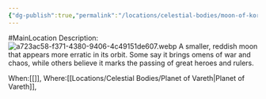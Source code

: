 ```yaml
---
{"dg-publish":true,"permalink":"/locations/celestial-bodies/moon-of-korris/"}
---
```


#MainLocation
Description:![a723ac58-f371-4380-9406-4c49151de607.webp](/img/user/Images/a723ac58-f371-4380-9406-4c49151de607.webp)
A smaller, reddish moon that appears more erratic in its orbit. Some say it brings omens of war and chaos, while others believe it marks the passing of great heroes and rulers.

When:[[]],
Where:[[Locations/Celestial Bodies/Planet of Vareth\|Planet of Vareth]],